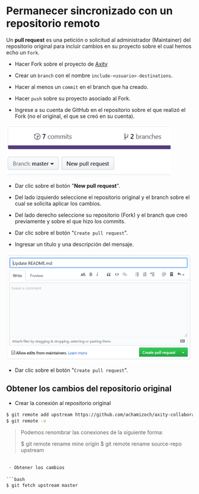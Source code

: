 # Permanecer sincronizado con un repositorio remoto

Un **pull request** es una petición o solicitud al administrador (Maintainer) del repositorio original para incluir cambios en su proyecto sobre el cual hemos echo un `Fork`.

 - Hacer Fork sobre el proyecto de [Axity](https://github.com/achamizoch/axity-collaboration-travel-plans)

 - Crear un `branch` con el nombre `include-<usuario>-destinations`.

 - Hacer al menos un `commit` en el branch que ha creado.

 - Hacer `push` sobre su proyecto asociado al Fork.

 - Ingrese a su cuenta de GitHub en el repositorio sobre el que realizó el Fork (no el original, el que se creó en su cuenta).

![img_13_git_request_01](images/img_13_git_request_01.png)

 - Dar clic sobre el botón "**New pull request**".

 - Del lado izquierdo seleccione el repositorio original y el branch sobre el cual se solicita aplicar los cambios.

 - Del lado derecho seleccione su repositorio (Fork) y el branch que creó previamente y sobre el que hizo los commits.

 - Dar clic sobre el botón "`Create pull request`".

 - Ingresar un título y una descripción del mensaje.

![img_13_git_request_02](images/img_13_git_request_02.png)

 - Dar clic sobre el botón "`Create pull request`".

## Obtener los cambios del repositorio original

 - Crear la conexión al repositorio original
```bash
$ git remote add upstream https://github.com/achamizoch/axity-collaboration-travel-plans.git
$ git remote -v
```

> Podemos renombrar las conexiones de la siguiente forma:
> 
> $ git remote rename mine origin
> $ git remote rename source-repo upstream
```

 - Obtener los cambios

```bash
$ git fetch upstream master
```


<!--stackedit_data:
eyJoaXN0b3J5IjpbLTIwNTAwNDk0MTMsLTE2NTQxNTI5OTMsMT
g2NjQ2NTM0NCwtMTUxMTkwMDQwOCwxOTAzMzY1NzMxLDE5NTEw
MTkwODBdfQ==
-->